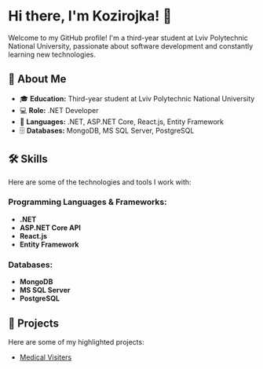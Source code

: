 # Hi there, I'm Kozirojka! 👋

Welcome to my GitHub profile! I'm a third-year student at Lviv Polytechnic National University, passionate about software development and constantly learning new technologies.

## 🚀 About Me

- 🎓 **Education:** Third-year student at Lviv Polytechnic National University
- 💻 **Role:** .NET Developer
- 💬 **Languages:** .NET, ASP.NET Core, React.js, Entity Framework
- 🗄️ **Databases:** MongoDB, MS SQL Server, PostgreSQL

## 🛠️ Skills

Here are some of the technologies and tools I work with:

### Programming Languages & Frameworks:
- **.NET**
- **ASP.NET Core API**
- **React.js**
- **Entity Framework**

### Databases:
- **MongoDB**
- **MS SQL Server**
- **PostgreSQL**

## 🔭 Projects

Here are some of my highlighted projects:

- [Medical Visiters](https://github.com/Kozirojka/MedicalVisits)
